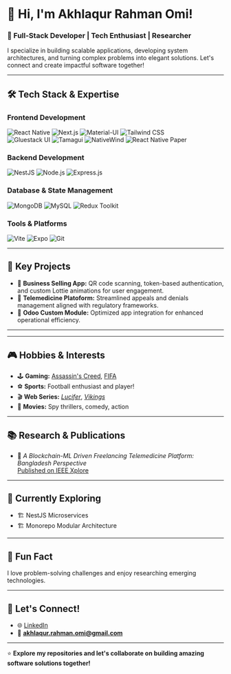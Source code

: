 # 👋 Hi, I'm Akhlaqur Rahman Omi!  

### 🚀 Full-Stack Developer | Tech Enthusiast | Researcher  

I specialize in building scalable applications, developing system architectures, and turning complex problems into elegant solutions. Let's connect and create impactful software together!

---

## 🛠️ **Tech Stack & Expertise**
### **Frontend Development**
![React Native](https://img.shields.io/badge/-React%20Native-61DAFB?style=for-the-badge&logo=react&logoColor=white)
![Next.js](https://img.shields.io/badge/-Next.js-000000?style=for-the-badge&logo=next.js&logoColor=white)
![Material-UI](https://img.shields.io/badge/-Material--UI-007FFF?style=for-the-badge&logo=mui&logoColor=white)
![Tailwind CSS](https://img.shields.io/badge/-Tailwind%20CSS-06B6D4?style=for-the-badge&logo=tailwindcss&logoColor=white)  
![Gluestack UI](https://img.shields.io/badge/-Gluestack%20UI-6466F1?style=for-the-badge)
![Tamagui](https://img.shields.io/badge/-Tamagui-F35A3E?style=for-the-badge)
![NativeWind](https://img.shields.io/badge/-NativeWind-06B6D4?style=for-the-badge&logo=tailwindcss&logoColor=white)
![React Native Paper](https://img.shields.io/badge/-React%20Native%20Paper-00897B?style=for-the-badge&logo=react&logoColor=white)

### **Backend Development**
![NestJS](https://img.shields.io/badge/-NestJS-E0234E?style=for-the-badge&logo=nestjs&logoColor=white)
![Node.js](https://img.shields.io/badge/-Node.js-339933?style=for-the-badge&logo=node.js&logoColor=white)
![Express.js](https://img.shields.io/badge/-Express.js-000000?style=for-the-badge&logo=express&logoColor=white)

### **Database & State Management**
![MongoDB](https://img.shields.io/badge/-MongoDB-47A248?style=for-the-badge&logo=mongodb&logoColor=white)
![MySQL](https://img.shields.io/badge/-MySQL-4479A1?style=for-the-badge&logo=mysql&logoColor=white)
![Redux Toolkit](https://img.shields.io/badge/-Redux%20Toolkit-764ABC?style=for-the-badge&logo=redux&logoColor=white)

### **Tools & Platforms**
![Vite](https://img.shields.io/badge/-Vite-646CFF?style=for-the-badge&logo=vite&logoColor=white)
![Expo](https://img.shields.io/badge/-Expo-000020?style=for-the-badge&logo=expo&logoColor=white)
![Git](https://img.shields.io/badge/-Git-F05032?style=for-the-badge&logo=git&logoColor=white)

---

## 🌟 **Key Projects**
- 🔗 **Business Selling App:** QR code scanning, token-based authentication, and custom Lottie animations for user engagement.  
- 🔗 **Telemedicine Platoform:** Streamlined appeals and denials management aligned with regulatory frameworks.  
- 🔗 **Odoo Custom Module:** Optimized app integration for enhanced operational efficiency.

---

---

## 🎮 **Hobbies & Interests**
- 🕹️ **Gaming:** [Assassin's Creed](https://www.ubisoft.com/game/assassins-creed), [FIFA](https://www.ea.com/games/fifa)  
- ⚽ **Sports:** Football enthusiast and player!  
- 🎬 **Web Series:** *[Lucifer](https://www.netflix.com/title/80057918)*, *[Vikings](https://www.history.com/shows/vikings)*  
- 🎥 **Movies:** Spy thrillers, comedy, action  

---

## 📚 **Research & Publications**
- 📰 *A Blockchain-ML Driven Freelancing Telemedicine Platform: Bangladesh Perspective*  
  [Published on IEEE Xplore](https://ieeexplore.ieee.org/abstract/document/10303356)

---

## 🌱 **Currently Exploring**
- 🏗️ NestJS Microservices  
- 🏗️ Monorepo Modular Architecture  

---

## 💬 **Fun Fact**
I love problem-solving challenges and enjoy researching emerging technologies.

---

## 🤝 **Let's Connect!**
- 🌐 [LinkedIn](https://www.linkedin.com/in/akhlaqur-rahman-omi-00954b234)  
- 📧 **akhlaqur.rahman.omi@gmail.com**

---

⭐️ **Explore my repositories and let's collaborate on building amazing software solutions together!**
